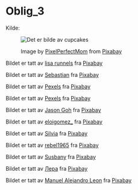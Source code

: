 # Oblig_3
Kilde:

<figure>
                    <img src="https://cdn.pixabay.com/photo/2023/08/26/14/19/cupcake-8215179_1280.jpg" alt="Det er bilde av cupcakes" /> 
                    <!-- altt atr måtte vre med, hvis tomt det er det bare pynt  -->
                    <figcaption>
                        <p>Image by <a href="https://pixabay.com/users/pixelperfectmom-39067011/?utm_source=link-attribution&utm_medium=referral&utm_campaign=image&utm_content=8215179">PixelPerfectMom</a> from <a href="https://pixabay.com//?utm_source=link-attribution&utm_medium=referral&utm_campaign=image&utm_content=8215179">Pixabay</a></p>
                        <!-- bruk dette når du henter vilder fra net figurcaptio n -->
                    </figcaption>
               </figure>

               
Bildet er tatt av <a href="https://pixabay.com/no/users/greyerbaby-2323/?utm_source=link-attribution&utm_medium=referral&utm_campaign=image&utm_content=434918">lisa runnels</a> fra <a href="https://pixabay.com/no//?utm_source=link-attribution&utm_medium=referral&utm_campaign=image&utm_content=434918">Pixabay</a>

Bildet er tatt av <a href="https://pixabay.com/no/users/sebagee-154213/?utm_source=link-attribution&utm_medium=referral&utm_campaign=image&utm_content=505471">Sebastian</a> fra <a href="https://pixabay.com/no//?utm_source=link-attribution&utm_medium=referral&utm_campaign=image&utm_content=505471">Pixabay</a>

Bildet er tatt av <a href="https://pixabay.com/no/users/pexels-2286921/?utm_source=link-attribution&utm_medium=referral&utm_campaign=image&utm_content=1284496">Pexels</a> fra <a href="https://pixabay.com/no//?utm_source=link-attribution&utm_medium=referral&utm_campaign=image&utm_content=1284496">Pixabay</a>

Bildet er tatt av <a href="https://pixabay.com/no/users/pexels-2286921/?utm_source=link-attribution&utm_medium=referral&utm_campaign=image&utm_content=1284463">Pexels</a> fra <a href="https://pixabay.com/no//?utm_source=link-attribution&utm_medium=referral&utm_campaign=image&utm_content=1284463">Pixabay</a>

Bildet er tatt av <a href="https://pixabay.com/no/users/cegoh-94852/?utm_source=link-attribution&utm_medium=referral&utm_campaign=image&utm_content=1433925">Jason Goh</a> fra <a href="https://pixabay.com/no//?utm_source=link-attribution&utm_medium=referral&utm_campaign=image&utm_content=1433925">Pixabay</a>

Bildet er tatt av <a href="https://pixabay.com/no/users/eloigomez_-5992849/?utm_source=link-attribution&utm_medium=referral&utm_campaign=image&utm_content=2538424">eloigomez_</a> fra <a href="https://pixabay.com/no//?utm_source=link-attribution&utm_medium=referral&utm_campaign=image&utm_content=2538424">Pixabay</a>

Bildet er tatt av <a href="https://pixabay.com/no/users/silviarita-3142410/?utm_source=link-attribution&utm_medium=referral&utm_campaign=image&utm_content=2699780">Silvia</a> fra <a href="https://pixabay.com/no//?utm_source=link-attribution&utm_medium=referral&utm_campaign=image&utm_content=2699780">Pixabay</a>

Bildet er tatt av <a href="https://pixabay.com/no/users/rebel1965-438584/?utm_source=link-attribution&utm_medium=referral&utm_campaign=image&utm_content=442949">rebel1965</a> fra <a href="https://pixabay.com/no//?utm_source=link-attribution&utm_medium=referral&utm_campaign=image&utm_content=442949">Pixabay</a>

Bildet er tatt av <a href="https://pixabay.com/no/users/susbany-19456/?utm_source=link-attribution&utm_medium=referral&utm_campaign=image&utm_content=96899">Susbany</a> fra <a href="https://pixabay.com/no//?utm_source=link-attribution&utm_medium=referral&utm_campaign=image&utm_content=96899">Pixabay</a>

Bildet er tatt av <a href="https://pixabay.com/no/users/лера_k-15401176/?utm_source=link-attribution&utm_medium=referral&utm_campaign=image&utm_content=4886956">Лера</a> fra <a href="https://pixabay.com/no//?utm_source=link-attribution&utm_medium=referral&utm_campaign=image&utm_content=4886956">Pixabay</a>

Bildet er tatt av <a href="https://pixabay.com/no/users/digitalmarketingagency-2670666/?utm_source=link-attribution&utm_medium=referral&utm_campaign=image&utm_content=1427787">Manuel Alejandro Leon</a> fra <a href="https://pixabay.com/no//?utm_source=link-attribution&utm_medium=referral&utm_campaign=image&utm_content=1427787">Pixabay</a>
